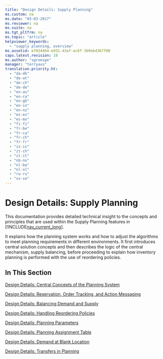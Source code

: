 ```yaml
---
title: "Design Details: Supply Planning"
ms.custom: na
ms.date: "03-03-2017"
ms.reviewer: na
ms.suite: na
ms.tgt_pltfrm: na
ms.topic: "article"
helpviewer_keywords: 
  - "supply planning, overview"
ms.assetid: e70244b4-e931-43af-ac6f-3b9ebd367f00
caps.latest.revision: 10
ms.author: "sgroespe"
manager: "terryaus"
translation.priority.ht: 
  - "da-dk"
  - "de-at"
  - "de-ch"
  - "de-de"
  - "en-au"
  - "en-ca"
  - "en-gb"
  - "en-in"
  - "en-nz"
  - "es-es"
  - "es-mx"
  - "fi-fi"
  - "fr-be"
  - "fr-ca"
  - "fr-ch"
  - "fr-fr"
  - "is-is"
  - "it-ch"
  - "it-it"
  - "nb-no"
  - "nl-be"
  - "nl-nl"
  - "ru-ru"
  - "sv-se"
---
```

# Design Details: Supply Planning
This documentation provides detailed technical insight to the concepts and principles that are used within the Supply Planning features in [!INCLUDE[nav_current_long](../ApplicationDesign/includes/nav_current_long_md.md)].  
  
 It explains how the planning system works and how to adjust the algorithms to meet planning requirements in different environments. It first introduces central solution concepts and then describes the logic of the central mechanism, supply balancing, before proceeding to explain how inventory planning is performed with the use of reordering policies.  
  
## In This Section  
 [Design Details: Central Concepts of the Planning System](../ApplicationDesign/design-details-central-concepts-of-the-planning-system.md)  
  
 [Design Details: Reservation, Order Tracking, and Action Messaging](../ApplicationDesign/design-details-reservation-order-tracking-and-action-messaging.md)  
  
 [Design Details: Balancing Demand and Supply](../ApplicationDesign/design-details-balancing-demand-and-supply.md)  
  
 [Design Details: Handling Reordering Policies](../ApplicationDesign/design-details-handling-reordering-policies.md)  
  
 [Design Details: Planning Parameters](../ApplicationDesign/design-details-planning-parameters.md)  
  
 [Design Details: Planning Assignment Table](../ApplicationDesign/design-details-planning-assignment-table.md)  
  
 [Design Details: Demand at Blank Location](../ApplicationDesign/design-details-demand-at-blank-location.md)  
  
 [Design Details: Transfers in Planning](../ApplicationDesign/design-details-transfers-in-planning.md)